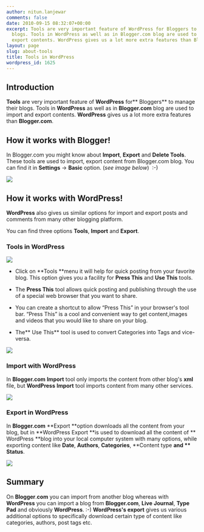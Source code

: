 ```yaml
---
author: nitun.lanjewar
comments: false
date: 2010-09-15 08:32:07+00:00
excerpt: Tools are very important feature of WordPress for Bloggers to manage their
  blogs. Tools in WordPress as well as in Blogger.com blog are used to import and
  export contents. WordPress gives us a lot more extra features than Blogger.com.
layout: page
slug: about-tools
title: Tools in WordPress
wordpress_id: 1625
---
```


## Introduction


**Tools** are very important feature of **WordPress** for** Bloggers** to manage their blogs. Tools in **WordPress** as well as in **Blogger.com** blog are used to import and export contents. **WordPress** gives us a lot more extra features than **Blogger.com**.


## How it works with Blogger!


In Blogger.com you might know about **Import**, **Export** and **Delete Tools**. These tools are used to import, export content from Blogger.com blog. You can find it in **Settings** -> **Basic** option. (_see image below_)  :-)

[![](https://rtcamp.com/wp-content/uploads/2010/08/setting-blogger-to-wordpress2.png)](https://rtcamp.com/wp-content/uploads/2010/08/setting-blogger-to-wordpress2.png)


## How it works with WordPress!


**WordPress** also gives us similar options for import and export  posts and comments from many other blogging platform.

You can find three options **Tools**, **Import** and **Export**.


### Tools in WordPress


[![](https://rtcamp.com/wp-content/uploads/2010/08/tools-blogger-to-wordpress.png)](https://rtcamp.com/wp-content/uploads/2010/08/tools-blogger-to-wordpress.png)



	
  * Click on **Tools **menu it will help for quick posting from your favorite blog. This option gives you a facility for **Press This** and **Use This** tools.

	
  * The **Press This** tool allows quick posting and  publishing  through the use of a special web browser that you want to  share.

	
  * You can create a  shortcut to allow “Press This” in your browser's tool bar. “Press This” is a cool and convenient way to get  content,images  and videos that you would like to share on your blog.

	
  * The** Use This** tool is used to convert Categories into Tags and vice-versa.


[![](https://rtcamp.com/wp-content/uploads/2010/08/pressthis-blogger-to-wordpress.png)](https://rtcamp.com/wp-content/uploads/2010/08/pressthis-blogger-to-wordpress.png)


### Import with WordPress


In **Blogger.com** **Import** tool only imports the content from other blog's **xml** file, but **WordPress** **Import** tool imports content from many other services.

[](https://rtcamp.com/wp-content/uploads/2010/08/import-blogger-to-wordpress.png)[![](https://rtcamp.com/wp-content/uploads/2010/08/import-blogger-to-wordpress1.png)](https://rtcamp.com/wp-content/uploads/2010/08/import-blogger-to-wordpress1.png)


### Export in WordPress


In **Blogger.com** **Export **option downloads all the content from your blog, but in **WordPress Export **is used to download all the content of ** WordPress **blog into your local computer system with many options,  while exporting content like **Date**, **Authors**, **Categories**, **Content type **and ** Status**.

[![](https://rtcamp.com/wp-content/uploads/2010/08/export-blogger-to-wordpress.png)](https://rtcamp.com/wp-content/uploads/2010/08/export-blogger-to-wordpress.png)


## **Summary**


On **Blogger**.**com** you can import from another blog whereas with **WordPress** you can import a blog from **Blogger.com**, **Live** **Journal**, **Type** **Pad** and obviously **WordPress**. :-) **WordPress's export** gives us various additional options to  specifically download certain type of content like categories, authors,  post tags etc.
